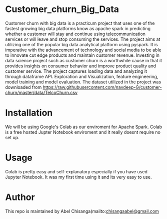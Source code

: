 # Customer_churn_Big_Data
Customer churn with big data is a practicum project that uses one of the fastest growing big data platforms know as apache spark in predicting whether a customer will stay and continue using telecommunication services or will leave and stop consuming the services. The project aims at utilizing one of the popular big data analytical platform using pyspark. It is imperative with the advancement of technology and social media to be able to innovate cut edge products and maintain customer revenue. Investing in data science project such as customer churn is a worthwhile cause in that it provides insights on consumer behavior and improve product quality and customer service. The project captures loading data and analyzing it through dataframe API. Exploration and Visualization, feature engineering, model training and model evaluation. The dataset utilized in the project was downloaded from https://raw.githubusercontent.com/navdeep-G/customer-churn/master/data/TelcoChurn.csv
# Installation
We will be using Google's Colab as our enviroment for Apache Spark. Colab is a free hosted Jupter Notebook enviroment and it really doesnt require no set up.
# Usage
Colab is pretty easy and self-explanatory especially if you have used Jupyter Notebook. It was my first time using it and its very easy to use.
# Author
This repo is maintained by Abel Chisanga(mailto:chisangaabel@gmail.com
